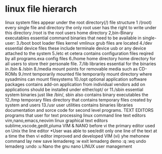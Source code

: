 # linux file hierarch
linux system files appear under the root directory(/)
file structure 
1 /(root)
every single file and directory
the only root user has the right to write under this directory
/root is the root users home directory 
2,bin-Binary executables 
essential command binaries that need to be available in single-user:
3./boot boot loader files 
kernel vmlinux grub files are located 
4./dev essential device files these include terminale device usb or any device attached to the system
5./etc et cetera
contains configuration files reqired by all programs.exa config files
6./home home directory 
home directory for all users to store their personale file.
7./lib libraries essential for the binaries in /bin & /sbin
8./media mount points for removable media such as CD-ROMs
9./mnt temporarily mounted file 
temporarily mount directory where sysadmins can mount filesystems 
10./opt optional application software packages 
contains add-on application from individual vendors add on applications should be installed under either/opt/ or 
11./sbin essential system binaries 
just like /bin/, sbin also contains binary executables the 
12./tmp temporary files 
directory that contains temporary files created by system and users
13./usr user utilities 
contains binaries libraries documentation and sorce code for second level programs.
TEXT EDITORS
programs that user for text processing 
linux command line text editors
vim,nano,emacs,neovim
linux graphical text editors 
sublime,vscode,gedit,pluma
VIM & NANO
 before vi the primary editor used on Unix the line editor 
 *User was able to see/edit only one line of the text at  a time
 the then vi editor improved and developed VIM (vi)
 yhe mehonew command lay new
 save lemadereg :w
 exit lemaderg demo :q 
 :wq
 undo lemaderg :undo :u
 Nano 
 the gnu nano 
 LINUX user management 